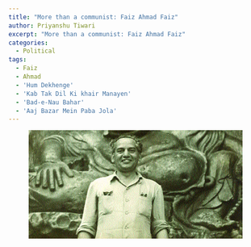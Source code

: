 ```yaml
---
title: "More than a communist: Faiz Ahmad Faiz"
author: Priyanshu Tiwari
excerpt: "More than a communist: Faiz Ahmad Faiz"
categories:
  - Political
tags:
  - Faiz
  - Ahmad
  - 'Hum Dekhenge'
  - 'Kab Tak Dil Ki khair Manayen'
  - 'Bad-e-Nau Bahar'
  - 'Aaj Bazar Mein Paba Jola'
---
```


<figure class="align-center">
  <img src="https://github.com/ahampriyanshu/meta/blob/main/blog/faiz.jpg?raw=true" alt="norm">
  <figcaption></figcaption>
</figure> 